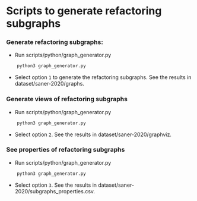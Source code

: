 # Scripts to generate refactoring subgraphs

### Generate refactoring subgraphs:

* Run scripts/python/graph_generator.py
```python
    python3 graph_generator.py
```

* Select option `1` to generate the refactoring subgraphs. See the results in dataset/saner-2020/graphs.

### Generate views of refactoring subgraphs

* Run scripts/python/graph_generator.py
```python
    python3 graph_generator.py
```

* Select option `2`. See  the results in dataset/saner-2020/graphviz.

### See properties of refactoring subgraphs 

* Run scripts/python/graph_generator.py
```python
    python3 graph_generator.py
```

* Select option `3`. See the results in dataset/saner-2020/subgraphs_properties.csv.


